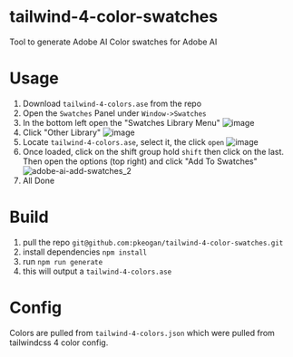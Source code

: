 # tailwind-4-color-swatches
 Tool to generate Adobe AI Color swatches for Adobe AI

# Usage
1) Download `tailwind-4-colors.ase` from the repo
2) Open the `Swatches` Panel under `Window->Swatches`
3) In the bottom left open the "Swatches Library Menu"
![image](https://github.com/user-attachments/assets/a67eb536-a9f7-42e3-8428-ef0759cd24f4)
4) Click "Other Library"
![image](https://github.com/user-attachments/assets/955da759-7512-4e2b-9039-27f426fae68e)
5) Locate `tailwind-4-colors.ase`, select it, the click `open`
![image](https://github.com/user-attachments/assets/07c2cf69-bd37-4110-a117-7549824cd843)
6) Once loaded, click on the shift group hold `shift` then click on the last. Then open the options (top right) and click "Add To Swatches"
![adobe-ai-add-swatches_2](https://github.com/user-attachments/assets/a9430cd6-478c-4ff1-9342-d5837d261636)
7) All Done

# Build
1) pull the repo `git@github.com:pkeogan/tailwind-4-color-swatches.git`
2) install dependencies `npm install`
3) run `npm run generate`
4) this will output a `tailwind-4-colors.ase`

# Config
Colors are pulled from `tailwind-4-colors.json` which were pulled from tailwindcss 4 color config.
